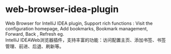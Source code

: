 # web-browser-idea-plugin
Web Browser for IntelliJ IDEA plugin, Support rich functions : Visit the configuration homepage, Add bookmarks, Bookmark management, Forward,  Back , Refresh eg.  
IntelliJ IDEAWeb浏览器插件，支持丰富的功能：访问配置主页、添加书签、书签管理、前进、后退、刷新等。

